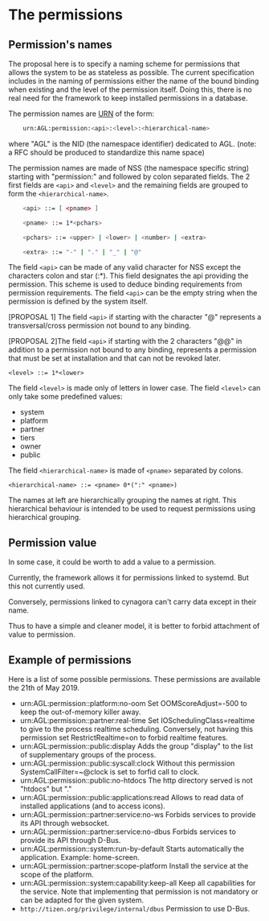 # The permissions

## Permission's names

The proposal here is to specify a naming scheme for permissions
that allows the system to be as stateless as possible.
The current specification includes in the naming of permissions either
the name of the bound binding when existing and the level of the
permission itself.
Doing this, there is no real need for the
framework to keep installed permissions in a database.

The permission names are [URN][URN] of the form:

```bash
    urn:AGL:permission:<api>:<level>:<hierarchical-name>
```

where "AGL" is the NID (the namespace identifier) dedicated to AGL.
(note: a RFC should be produced to standardize this name space)

The permission names are made of NSS (the namespace specific string)
starting with "permission:" and followed by colon separated
fields.
The 2 first fields are `<api>` and `<level>` and the remaining
fields are grouped to form the `<hierarchical-name>`.

```bash
    <api> ::= [ <pname> ]

    <pname> ::= 1*<pchars>

    <pchars> ::= <upper> | <lower> | <number> | <extra>

    <extra> ::= "-" | "." | "_" | "@"
```

The field `<api>` can be made of any valid character for NSS except
the characters colon and star (:*).
This field designates the api providing the permission.
This scheme is used to deduce binding requirements
from permission requirements.
The field `<api>` can be the empty string when the permission
is defined by the system itself.

[PROPOSAL 1] The field `<api>` if starting with the character "@" represents
a transversal/cross permission not bound to any binding.

[PROPOSAL 2]The field `<api>` if starting with the 2 characters "@@"
in addition to a permission not bound to any binding, represents a
permission that must be set at installation and that can not be
revoked later.

    <level> ::= 1*<lower>

The field `<level>` is made only of letters in lower case.
The field `<level>` can only take some predefined values:

- system
- platform
- partner
- tiers
- owner
- public

The field `<hierarchical-name>` is made of `<pname>` separated
by colons.

    <hierarchical-name> ::= <pname> 0*(":" <pname>)

The names at left are hierarchically grouping the
names at right.
This hierarchical behaviour is intended to
be used to request permissions using hierarchical grouping.

## Permission value

In some case, it could be worth to add a value to a permission.

Currently, the framework allows it for permissions linked to
systemd.
But this not currently used.

Conversely, permissions linked to cynagora can't carry data
except in their name.

Thus to have a simple and cleaner model, it is better to forbid
attachment of value to permission.

## Example of permissions

Here is a list of some possible permissions.
These permissions are available the 21th of May 2019.

- urn:AGL:permission::platform:no-oom
  Set OOMScoreAdjust=-500 to keep the out-of-memory
  killer away.
- urn:AGL:permission::partner:real-time
  Set IOSchedulingClass=realtime to give to the process
  realtime scheduling.
  Conversely, not having this permission set RestrictRealtime=on
  to forbid realtime features.
- urn:AGL:permission::public:display
  Adds the group "display" to the list of supplementary groups
  of the process.
- urn:AGL:permission::public:syscall:clock
  Without this permission SystemCallFilter=~@clock is set to
  forfid call to clock.
- urn:AGL:permission::public:no-htdocs
  The http directory served is not "htdocs" but "."
- urn:AGL:permission::public:applications:read
  Allows to read data of installed applications (and to
  access icons).
- urn:AGL:permission::partner:service:no-ws
  Forbids services to provide its API through websocket.
- urn:AGL:permission::partner:service:no-dbus
  Forbids services to provide its API through D-Bus.
- urn:AGL:permission::system:run-by-default
  Starts automatically the application. Example: home-screen.
- urn:AGL:permission::partner:scope-platform
  Install the service at the scope of the platform.
- urn:AGL:permission::system:capability:keep-all
  Keep all capabilities for the service. Note that implementing
  that permission is not mandatory or can be adapted for the given
  system.
- `http://tizen.org/privilege/internal/dbus`
  Permission to use D-Bus.

[URN]: https://tools.ietf.org/rfc/rfc2141.txt "RFC 2141: URN Syntax"
